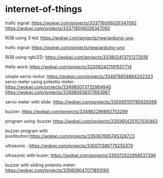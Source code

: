 # internet-of-things


trafic signal: https://wokwi.com/projects/333716006026347092
https://wokwi.com/projects/333716006026347092

RGB using 3 led: https://wokwi.com/projects/new/arduino-uno

trafic signal: https://wokwi.com/projects/new/arduino-uno


RGB using rgbLED:  https://wokwi.com/projects/333802413751272018

Hello word: https://wokwi.com/projects/322062421191557714

simple servo motor: https://wokwi.com/projects/334978658864202323
servo meter using potentio meter: https://wokwi.com/projects/334980073732964946
https://wokwi.com/projects/334980838317883987

servo meter with slide: https://wokwi.com/projects/335065101785629268


buzzer: https://wokwi.com/projects/334982296663753299

program using :buzzer
https://wokwi.com/projects/335065425157030483

buzzer program with pushbotton:https://wokwi.com/projects/335067685745328723

ultrasonic :
https://wokwi.com/projects/335071386779255379

ultrasonic with buzer; https://wokwi.com/projects/335072522958537298

buzzer with sliding potentio meter: https://wokwi.com/projects/335609047071851090
